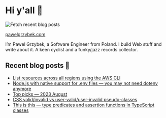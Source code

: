 # Hi y'all 👋

![Fetch recent blog posts](https://github.com/pawelgrzybek/pawelgrzybek/workflows/Fetch%20recent%20blog%20posts/badge.svg)

[pawelgrzybek.com](https://pawelgrzybek.com)

I’m Pawel Grzybek, a Software Engineer from Poland. I build Web stuff and write about it. A keen cyclist and a funky/jazz records collector.

## Recent blog posts 📝

<!-- FEED-START -->
- [List resources across all regions using the AWS CLI](https://pawelgrzybek.com/list-resources-in-all-regions-using-the-aws-cli/)
- [Node.js with native support for .env files — you may not need dotenv anymore](https://pawelgrzybek.com/node-js-with-native-support-for-env-files-you-may-not-need-dotenv-anymore/)
- [Top picks — 2023 August](https://pawelgrzybek.com/top-picks-2023-august/)
- [CSS valid/invalid vs user-valid/user-invalid pseudo-classes](https://pawelgrzybek.com/css-valid-invalid-vs-user-valid-user-invalid-pseudo-classes/)
- [This is this — type predicates and assertion functions in TypeScript classes](https://pawelgrzybek.com/this-is-this-type-predicates-and-assertion-functions-in-typescript-classes/)
<!-- FEED-END -->